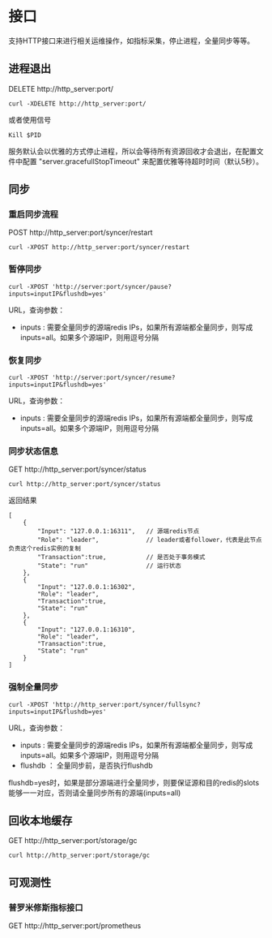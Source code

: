 # 接口

支持HTTP接口来进行相关运维操作，如指标采集，停止进程，全量同步等等。


## 进程退出

DELETE http://http_server:port/ 

```
curl -XDELETE http://http_server:port/
```

或者使用信号
```
Kill $PID
```

服务默认会以优雅的方式停止进程，所以会等待所有资源回收才会退出，在配置文件中配置 "server.gracefullStopTimeout" 来配置优雅等待超时时间（默认5秒）。


## 同步

### 重启同步流程

POST http://http_server:port/syncer/restart
```
curl -XPOST http://http_server:port/syncer/restart
```


### 暂停同步
```
curl -XPOST 'http://server:port/syncer/pause?inputs=inputIP&flushdb=yes'
```
URL，查询参数：
- inputs : 需要全量同步的源端redis IPs，如果所有源端都全量同步，则写成 inputs=all。如果多个源端IP，则用逗号分隔


### 恢复同步
```
curl -XPOST 'http://server:port/syncer/resume?inputs=inputIP&flushdb=yes'
```
URL，查询参数：
- inputs : 需要全量同步的源端redis IPs，如果所有源端都全量同步，则写成 inputs=all。如果多个源端IP，则用逗号分隔




### 同步状态信息

GET http://http_server:port/syncer/status
```
curl http://http_server:port/syncer/status
```
返回结果
```
[
    {
        "Input": "127.0.0.1:16311",   // 源端redis节点
        "Role": "leader",             // leader或者follower，代表是此节点负责这个redis实例的复制
        "Transaction":true,           // 是否处于事务模式
        "State": "run"                // 运行状态
    },
    {
        "Input": "127.0.0.1:16302",
        "Role": "leader",
        "Transaction":true,   
        "State": "run"
    },
    {
        "Input": "127.0.0.1:16310",
        "Role": "leader",
        "Transaction":true,   
        "State": "run"
    }
]
```

### 强制全量同步
```
curl -XPOST 'http://http_server:port/syncer/fullsync?inputs=inputIP&flushdb=yes' 
```
URL，查询参数：
- inputs : 需要全量同步的源端redis IPs，如果所有源端都全量同步，则写成 inputs=all。如果多个源端IP，则用逗号分隔
- flushdb ： 全量同步前，是否执行flushdb

flushdb=yes时，如果是部分源端进行全量同步，则要保证源和目的redis的slots能够一一对应，否则请全量同步所有的源端(inputs=all)




## 回收本地缓存

GET http://http_server:port/storage/gc
```
curl http://http_server:port/storage/gc
```


## 可观测性
### 普罗米修斯指标接口

GET http://http_server:port/prometheus


